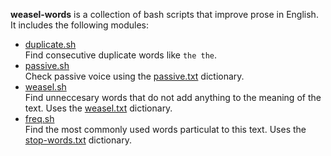 **weasel-words** is a collection of bash scripts that improve prose in English. It includes the following modules:

- [duplicate.sh](https://github.com/denten/weasel-words/blob/master/duplicate.sh)  
   Find consecutive duplicate words like `the the`.
- [passive.sh](https://github.com/denten/weasel-words/blob/master/passive.sh)  
    Check passive voice using the [passive.txt](https://github.com/denten/weasel-words/blob/master/passive.txt) dictionary.
- [weasel.sh](https://github.com/denten/weasel-words/blob/master/weasel.sh)  
    Find unneccesary words that do not add anything to the meaning of the text. Uses the [weasel.txt]( https://github.com/denten/weasel-words/blob/master/passive.txt) dictionary.
- [freq.sh](https://github.com/denten/weasel-words/blob/master/freq.sh)  
    Find the most commonly used words particulat to this text. Uses the [stop-words.txt](https://github.com/denten/weasel-words/blob/master/passive.txt) dictionary.
